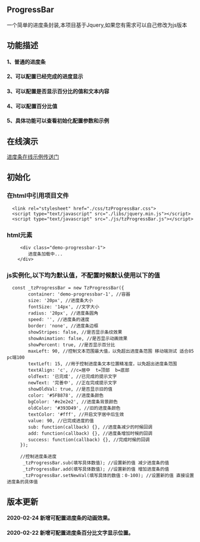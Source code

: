 ## ProgressBar
 一个简单的进度条封装,本项目基于Jquery,如果您有需求可以自己修改为js版本

## 功能描述

  #### 1、普通的进度条
  #### 2、可以配置已经完成的进度显示
  #### 3、可以配置是否显示百分比的值和文本内容
  #### 4、可以配置百分比值
  #### 5、具体功能可以查看初始化配置参数和示例

## 在线演示
  [进度条在线示例传送门](https://evan925.github.io/ProgressBar/index.html)

## 初始化

### 在html中引用项目文件
```
  <link rel="stylesheet" href="./css/tzProgressBar.css">
  <script type="text/javascript" src="./libs/jquery.min.js"></script> 
  <script type="text/javascript" src="./js/tzProgressBar.js"></script>
```

### html元素
```
     <div class="demo-progressbar-1">
        进度条加载中...
    </div>
```

### js实例化,以下均为默认值，不配置时候默认使用以下的值
```
  const _tzProgressBar = new TzProgressBar({
        container: 'demo-progressbar-1', //容器
        size: '20px', //进度条大小
        fontSize: '14px', //文字大小 
        radius: '20px', //进度条圆角
        speed: '', //进度条的速度
        border: 'none', //进度条边框 
        showStripes: false, //是否显示条纹效果
        showAnimation: false, //是否显示动画效果
        showPercent: true, //是否显示百分比
        maxLeft: 90, //控制文本范围最大值，以免超出进度条范围 移动端测试 适合85 pc端100
        textLeft: 15, //用于控制进度条文本位置精准度，以免超出进度条范围
        textAlign: 'c', //c=居中  t=顶部  b=底部
        oldText: '已完成', //已完成的提示文字
        newText: '完善中', //正在完成提示文字
        showOldVal: true, //是否显示旧的值
        color: '#5FB878', //进度条颜色
        bgColor: '#e2e2e2', //进度条背景颜色
        oldColor: '#393D49', //旧的进度条颜色
        textColor: '#fff', //开启文字居中后生效
        value: 90, //已完成进度的值 
        sub: function(callback) {}, //进度条减少的时候回调
        add: function(callback) {}, //进度条增加时候的回调
        success: function(callback) {}, //完成时候的回调
     });
     
     //控制进度条进度
      _tzProgressBar.sub(填写具体数值); //设置新的值 减少进度条的值
      _tzProgressBar.add(填写具体数值); //设置新的值 增加进度条的值
      _tzProgressBar.setNewVal(填写具体的数值：0-100); //设置新的值 直接设置进度条的具体值

```


## 版本更新

#### 2020-02-24 新增可配置进度条的动画效果。
#### 2020-02-22 新增可配置进度条百分比文字显示位置。
